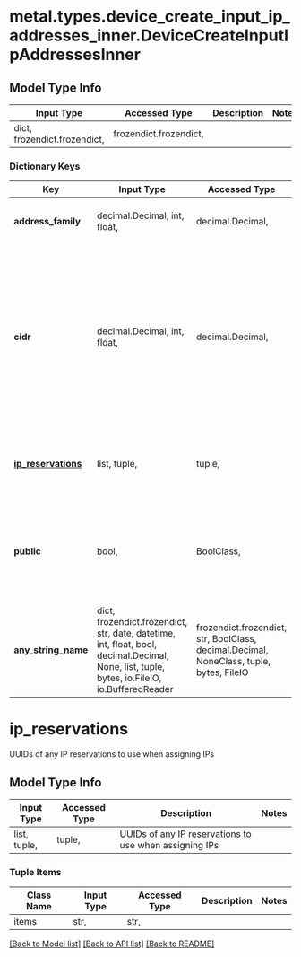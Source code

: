 # metal.types.device_create_input_ip_addresses_inner.DeviceCreateInputIpAddressesInner

## Model Type Info
Input Type | Accessed Type | Description | Notes
------------ | ------------- | ------------- | -------------
dict, frozendict.frozendict,  | frozendict.frozendict,  |  | 

### Dictionary Keys
Key | Input Type | Accessed Type | Description | Notes
------------ | ------------- | ------------- | ------------- | -------------
**address_family** | decimal.Decimal, int, float,  | decimal.Decimal,  | Address Family for IP Address | [optional] must be one of [4, 6, ] 
**cidr** | decimal.Decimal, int, float,  | decimal.Decimal,  | Cidr Size for the IP Block created. Valid values depends on the operating system being provisioned. (28..32 for IPv4 addresses, 124..127 for IPv6 addresses) | [optional] 
**[ip_reservations](#ip_reservations)** | list, tuple,  | tuple,  | UUIDs of any IP reservations to use when assigning IPs | [optional] 
**public** | bool,  | BoolClass,  | Address Type for IP Address | [optional] if omitted the server will use the default value of True
**any_string_name** | dict, frozendict.frozendict, str, date, datetime, int, float, bool, decimal.Decimal, None, list, tuple, bytes, io.FileIO, io.BufferedReader | frozendict.frozendict, str, BoolClass, decimal.Decimal, NoneClass, tuple, bytes, FileIO | any string name can be used but the value must be the correct type | [optional]

# ip_reservations

UUIDs of any IP reservations to use when assigning IPs

## Model Type Info
Input Type | Accessed Type | Description | Notes
------------ | ------------- | ------------- | -------------
list, tuple,  | tuple,  | UUIDs of any IP reservations to use when assigning IPs | 

### Tuple Items
Class Name | Input Type | Accessed Type | Description | Notes
------------- | ------------- | ------------- | ------------- | -------------
items | str,  | str,  |  | 

[[Back to Model list]](../../README.md#documentation-for-models) [[Back to API list]](../../README.md#documentation-for-api-endpoints) [[Back to README]](../../README.md)

